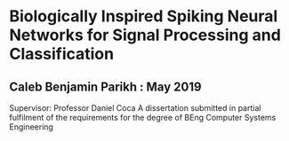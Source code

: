# Biologically Inspired Spiking Neural Networks for Signal Processing and Classification
## Caleb Benjamin Parikh : May 2019

Supervisor: Professor Daniel Coca
A dissertation submitted in partial fulfilment of the requirements for the degree of BEng Computer Systems Engineering

